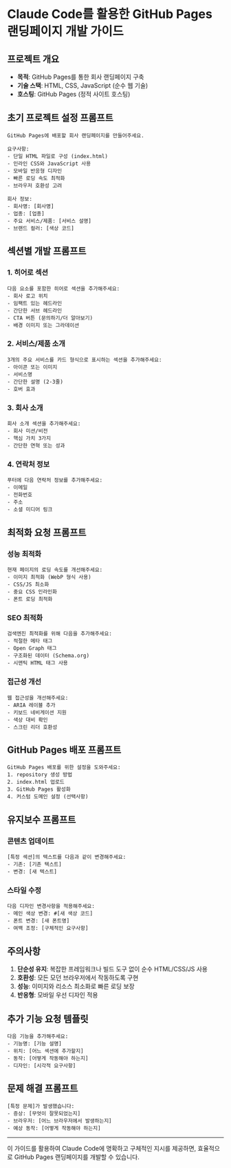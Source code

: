 # Claude Code를 활용한 GitHub Pages 랜딩페이지 개발 가이드

## 프로젝트 개요
- **목적**: GitHub Pages를 통한 회사 랜딩페이지 구축
- **기술 스택**: HTML, CSS, JavaScript (순수 웹 기술)
- **호스팅**: GitHub Pages (정적 사이트 호스팅)

## 초기 프로젝트 설정 프롬프트

```
GitHub Pages에 배포할 회사 랜딩페이지를 만들어주세요.

요구사항:
- 단일 HTML 파일로 구성 (index.html)
- 인라인 CSS와 JavaScript 사용
- 모바일 반응형 디자인
- 빠른 로딩 속도 최적화
- 브라우저 호환성 고려

회사 정보:
- 회사명: [회사명]
- 업종: [업종]
- 주요 서비스/제품: [서비스 설명]
- 브랜드 컬러: [색상 코드]
```

## 섹션별 개발 프롬프트

### 1. 히어로 섹션
```
다음 요소를 포함한 히어로 섹션을 추가해주세요:
- 회사 로고 위치
- 임팩트 있는 헤드라인
- 간단한 서브 헤드라인
- CTA 버튼 (문의하기/더 알아보기)
- 배경 이미지 또는 그라데이션
```

### 2. 서비스/제품 소개
```
3개의 주요 서비스를 카드 형식으로 표시하는 섹션을 추가해주세요:
- 아이콘 또는 이미지
- 서비스명
- 간단한 설명 (2-3줄)
- 호버 효과
```

### 3. 회사 소개
```
회사 소개 섹션을 추가해주세요:
- 회사 미션/비전
- 핵심 가치 3가지
- 간단한 연혁 또는 성과
```

### 4. 연락처 정보
```
푸터에 다음 연락처 정보를 추가해주세요:
- 이메일
- 전화번호
- 주소
- 소셜 미디어 링크
```

## 최적화 요청 프롬프트

### 성능 최적화
```
현재 페이지의 로딩 속도를 개선해주세요:
- 이미지 최적화 (WebP 형식 사용)
- CSS/JS 최소화
- 중요 CSS 인라인화
- 폰트 로딩 최적화
```

### SEO 최적화
```
검색엔진 최적화를 위해 다음을 추가해주세요:
- 적절한 메타 태그
- Open Graph 태그
- 구조화된 데이터 (Schema.org)
- 시맨틱 HTML 태그 사용
```

### 접근성 개선
```
웹 접근성을 개선해주세요:
- ARIA 레이블 추가
- 키보드 네비게이션 지원
- 색상 대비 확인
- 스크린 리더 호환성
```

## GitHub Pages 배포 프롬프트

```
GitHub Pages 배포를 위한 설정을 도와주세요:
1. repository 생성 방법
2. index.html 업로드
3. GitHub Pages 활성화
4. 커스텀 도메인 설정 (선택사항)
```

## 유지보수 프롬프트

### 콘텐츠 업데이트
```
[특정 섹션]의 텍스트를 다음과 같이 변경해주세요:
- 기존: [기존 텍스트]
- 변경: [새 텍스트]
```

### 스타일 수정
```
다음 디자인 변경사항을 적용해주세요:
- 메인 색상 변경: #[새 색상 코드]
- 폰트 변경: [새 폰트명]
- 여백 조정: [구체적인 요구사항]
```

## 주의사항

1. **단순성 유지**: 복잡한 프레임워크나 빌드 도구 없이 순수 HTML/CSS/JS 사용
2. **호환성**: 모든 모던 브라우저에서 작동하도록 구현
3. **성능**: 이미지와 리소스 최소화로 빠른 로딩 보장
4. **반응형**: 모바일 우선 디자인 적용

## 추가 기능 요청 템플릿

```
다음 기능을 추가해주세요:
- 기능명: [기능 설명]
- 위치: [어느 섹션에 추가할지]
- 동작: [어떻게 작동해야 하는지]
- 디자인: [시각적 요구사항]
```

## 문제 해결 프롬프트

```
[특정 문제]가 발생했습니다:
- 증상: [무엇이 잘못되었는지]
- 브라우저: [어느 브라우저에서 발생하는지]
- 예상 동작: [어떻게 작동해야 하는지]
```

---

이 가이드를 활용하여 Claude Code에 명확하고 구체적인 지시를 제공하면, 효율적으로 GitHub Pages 랜딩페이지를 개발할 수 있습니다.